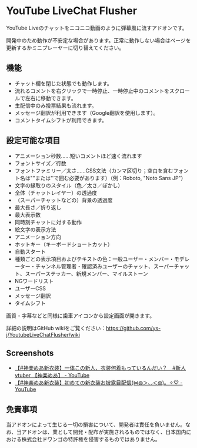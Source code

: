 **YouTube LiveChat Flusher**
==========

YouTube Liveのチャットをニコニコ動画のように弾幕風に流すアドオンです。

開発中のため動作が不安定な場合があります。正常に動作しない場合はページを更新するかミニプレーヤーに切り替えてください。

**機能**
----------

- チャット欄を閉じた状態でも動作します。
- 流れるコメントを右クリックで一時停止、一時停止中のコメントをスクロールで左右に移動できます。
- 生配信中のみ投票結果も流れます。
- メッセージ翻訳が利用できます（Google翻訳を使用します）。
- コメントタイムシフトが利用できます。

**設定可能な項目**
----------

- アニメーション秒数……短いコメントほど速く流れます
- フォントサイズ／行数
- フォントファミリー／太さ……CSS文法（カンマ区切り；空白を含むフォント名は""または''で囲む必要があります）（例：Roboto, "Noto Sans JP"）
- 文字の縁取りのスタイル（色／太さ／ぼかし）
- 全体（チャットレイヤー）の透過度
- （スーパーチャットなどの）背景の透過度
- 最大長さ／折り返し
- 最大表示数
- 同時刻チャットに対する動作
- 絵文字の表示方法
- アニメーション方向
- ホットキー（キーボードショートカット）
- 自動スタート
- 種類ごとの表示項目およびテキストの色：一般ユーザー・メンバー・モデレーター・チャンネル管理者・確認済みユーザーのチャット、スーパーチャット、スーパーステッカー、新規メンバー、マイルストーン
- NGワードリスト
- ユーザーCSS
- メッセージ翻訳
- タイムシフト

画質・字幕などと同様に歯車アイコンから設定画面が開きます。

詳細の説明はGitHub wikiをご覧ください：<https://github.com/ys-j/YoutubeLiveChatFlusher/wiki>

**Screenshots**
----------

- [【#神楽めあ新衣装】一体この新人、衣装何着もっているんだい？　#新人vtuber 【神楽めあ】 - YouTube](https://www.youtube.com/watch?v=3j2uRSSin74)
- [【#神楽めあ新衣装】初めての新衣装お披露目配信(⋈◍＞◡＜◍)。✧♡ - YouTube](https://www.youtube.com/watch?v=NWbzQ2iHgnw)

**免責事項**
----------

当アドオンによって生じる一切の損害について、開発者は責任を負いません。なお、当アドオンは、業として開発・配布が実施されるものではなく、日本国内における株式会社ドワンゴの特許権を侵害するものではありません。
